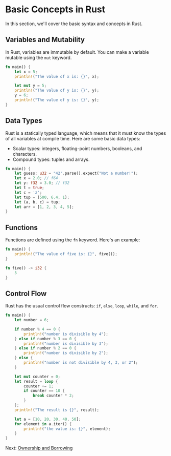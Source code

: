 # Basic Concepts in Rust

In this section, we'll cover the basic syntax and concepts in Rust.

## Variables and Mutability

In Rust, variables are immutable by default. You can make a variable mutable using the `mut` keyword.

```rust
fn main() {
    let x = 5;
    println!("The value of x is: {}", x);

    let mut y = 5;
    println!("The value of y is: {}", y);
    y = 6;
    println!("The value of y is: {}", y);
}
```

## Data Types

Rust is a statically typed language, which means that it must know the types of all variables at compile time. Here are some basic data types:

- Scalar types: integers, floating-point numbers, booleans, and characters.
- Compound types: tuples and arrays.

```rust
fn main() {
    let guess: u32 = "42".parse().expect("Not a number!");
    let x = 2.0; // f64
    let y: f32 = 3.0; // f32
    let t = true;
    let c = 'z';
    let tup = (500, 6.4, 1);
    let (a, b, c) = tup;
    let arr = [1, 2, 3, 4, 5];
}
```

## Functions

Functions are defined using the `fn` keyword. Here's an example:

```rust
fn main() {
    println!("The value of five is: {}", five());
}

fn five() -> i32 {
    5
}
```

## Control Flow

Rust has the usual control flow constructs: `if`, `else`, `loop`, `while`, and `for`.

```rust
fn main() {
    let number = 6;

    if number % 4 == 0 {
        println!("number is divisible by 4");
    } else if number % 3 == 0 {
        println!("number is divisible by 3");
    } else if number % 2 == 0 {
        println!("number is divisible by 2");
    } else {
        println!("number is not divisible by 4, 3, or 2");
    }

    let mut counter = 0;
    let result = loop {
        counter += 1;
        if counter == 10 {
            break counter * 2;
        }
    };
    println!("The result is {}", result);

    let a = [10, 20, 30, 40, 50];
    for element in a.iter() {
        println!("the value is: {}", element);
    }
}
```

Next: [Ownership and Borrowing](../03-Ownership-and-Borrowing/README.md)
